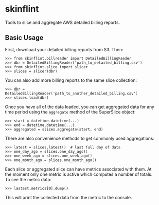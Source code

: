 skinflint
=========

Tools to slice and aggregate AWS detailed billing reports.

Basic Usage
-----------

First, download your detailed billing reports from S3.  Then:

    >>> from skinflint.billreader import DetailedBillingReader
    >>> dbr = DetailedBillingReader('path_to_detailed_billing.csv')
    >>> from skinflint.slice import slicer
    >>> slices = slicer(dbr)

You can also add more billing reports to the same slice collection:

    >>> dbr = DetailedBillingReader('path_to_another_detailed_billing.csv')
    >>> slices.load(dbr)

Once you have all of the data loaded, you can get aggregated data for any time
period using the ``aggregate`` method of the SuperSlice object:

    >>> start = datetime.datetime(...)
    >>> end = datetime.datetime(...)
    >>> aggregated = slices.aggregate(start, end)

There are also convenience methods to get commonly used aggregations:

    >>> latest = slices.latest()  # last full day of data
    >>> one_day_ago = slices.one_day_ago()
    >>> one_week_ago = slices.one_week_ago()
    >>> one_month_ago = slices.one_month_ago()


Each slice or aggregated slice can have metrics associated with them.  At the
moment only one metric is active which computes a number of totals.  To see the
metric data:

    >>> lastest.metrics[0].dump()

This will print the collected data from the metric to the console.


